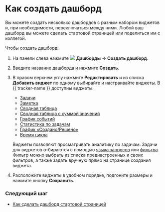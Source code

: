 # Как создать дашборд

Вы можете создать несколько дашбордов с разным набором виджетов и, при необходимости, переключаться между ними. Любой ваш дашборд вы можете сделать стартовой страницей или поделиться им с коллегой.

Чтобы создать дашборд:

1. На панели слева нажмите ![](../../_assets/tracker/svg/dashboards.svg)&nbsp;**Дашборды** → **Создать дашборд**.

1. Введите название дашборда и нажмите **Создать**.

1. В правом верхнем углу нажмите **Редактировать** и из списка **Добавить виджет** по одному выбирайте и настраивайте виджеты. В {{ tracker-name }} доступны виджеты:

    - [Задачи](tasks.md)
    - [Заметка](note.md)
    - [Сводная таблица](summary-table.md)
    - [Сводная таблица с суммой значений](summary-table-with-totals.md)
    - [График событий](events.md)
    - [Статистика по задачам](issues-stat.md)
    - [График «Создано/Решено»](created-and-resolved.md)    
    - [Время цикла](cycle-time.md)

    Виджеты позволяют просматривать аналитику по задачам. Задачи для виджетов отбираются с помощью [языка запросов](query-filter.md) или [фильтра](create-filter.md). Фильтр можно выбрать из списка преднастроенных и своих фильтров, а также задать вручную прямо на странице создания виджета.

1. Расположите виджеты в удобном порядке, подгоните размеры и нажмите кнопку **Сохранить**.


### Следующий шаг

- [Как сделать дашборд стартовой страницей](startpage-dashboard.md)
